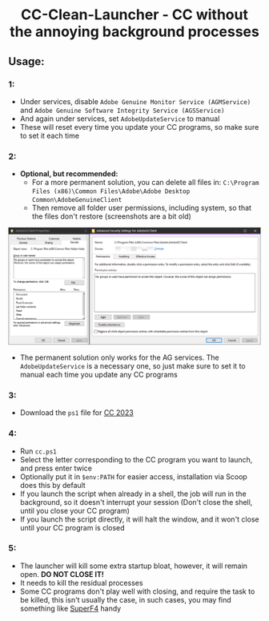 <h1 align="center">CC-Clean-Launcher - CC without the annoying background processes</h1>

## Usage:

### 1:
- Under services, disable `Adobe Genuine Monitor Service (AGMService)` and `Adobe Genuine Software Integrity Service (AGSService)`
- And again under services, set `AdobeUpdateService` to manual
- These will reset every time you update your CC programs, so make sure to set it each time

### 2:
- **Optional, but recommended:**
  * For a more permanent solution, you can delete all files in: `C:\Program Files (x86)\Common Files\Adobe\Adobe Desktop Common\AdobeGenuineClient`
  * Then remove all folder user permissions, including system, so that the files don't restore (screenshots are a bit old)
<p align="center">
  <img src="Screenshots/Permissions.png" />
</p>

  * The permanent solution only works for the AG services. The `AdobeUpdateService` is a necessary one, so just make sure to set it to manual each time you update any CC programs

### 3:

- Download the `ps1` file for [CC 2023](https://github.com/brian6932/CC-Clean-Launcher/archive/refs/heads/2023.zip)

### 4:

- Run `cc.ps1`
- Select the letter corresponding to the CC program you want to launch, and press enter twice
- Optionally put it in `$env:PATH` for easier access, installation via Scoop does this by default
- If you launch the script when already in a shell, the job will run in the background, so it doesn't interrupt your session (Don't close the shell, until you close your CC program)
- If you launch the script directly, it will halt the window, and it won't close until your CC program is closed

### 5:
- The launcher will kill some extra startup bloat, however, it will remain open. **DO NOT CLOSE IT!**
- It needs to kill the residual processes
- Some CC programs don't play well with closing, and require the task to be killed, this isn't usually the case, in such cases, you may find something like [SuperF4](https://stefansundin.github.io/superf4/) handy

